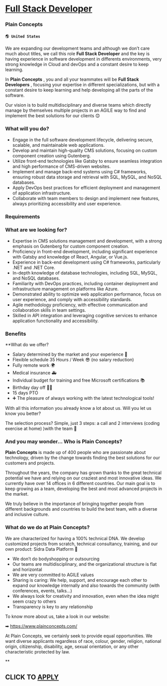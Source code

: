 # [Full Stack Developer](https://www.remotewlb.com/apply/full-stack-developer-71414)  
### Plain Concepts  
#### `🌎 United States`  

We are expanding our development teams and although we don’t care much about titles, we call this role **Full Stack Developer** and the key is having experience in software development in differents environments, very strong knowledge in Cloud and devOps and a constant desire to keep learning.

In **Plain Concepts** , you and all your teammates will be **Full Stack Developers** , focusing your expertise in different specializations, but with a constant desire to keep learning and help developing all the parts of the software.

Our vision is to build multidisciplinary and diverse teams which directly manage by themselves multiple projects in an AGILE way to find and implement the best solutions for our clients 😊

### What will you do?

  * Engage in the full software development lifecycle, delivering secure, scalable, and maintainable web applications.
  * Develop and maintain high-quality CMS solutions, focusing on custom component creation using Gutenberg.
  * Utilize front-end technologies like Gatsby to ensure seamless integration and high performance of CMS-driven websites.
  * Implement and manage back-end systems using C# frameworks, ensuring robust data storage and retrieval with SQL, MySQL, and NoSQL databases.
  * Apply DevOps best practices for efficient deployment and management of application infrastructure.
  * Collaborate with team members to design and implement new features, always prioritizing accessibility and user experience.

### Requirements

### What are we looking for?

  * Expertise in CMS solutions management and development, with a strong emphasis on Gutenberg for custom component creation.
  * Proficiency in front-end development, including significant experience with Gatsby and knowledge of React, Angular, or Vue.js.
  * Experience in back-end development using C# frameworks, particularly .NET and .NET Core.
  * In-depth knowledge of database technologies, including SQL, MySQL, and NoSQL databases.
  * Familiarity with DevOps practices, including container deployment and infrastructure management on platforms like Azure.
  * Demonstrated ability to optimize web application performance, focus on user experience, and comply with accessibility standards.
  * Agile methodology proficiency, with effective communication and collaboration skills in team settings.
  * Skilled in API integration and leveraging cognitive services to enhance application functionality and accessibility.

### Benefits

 **What do we offer?

  * Salary determined by the market and your experience 🤑
  * Flexible schedule 35 Hours / Week 😎 (no salary reduction)
  * Fully remote work 🌍
  * Medical insurance 🚑
  * Individual budget for training and free Microsoft certifications 📚
  * Birthday day off 🌴🥳
  * 15 days PTO 
  * ➕ The pleasure of always working with the latest technological tools!

With all this information you already know a lot about us. Will you let us know you better?

The selection process? Simple, just 3 steps: a call and 2 interviews (coding exercise at home) )with the team 🤘

### And you may wonder… Who is Plain Concepts?

 **Plain Concepts** is made up of 400 people who are passionate about technology, driven by the change towards finding the best solutions for our customers and projects.

Throughout the years, the company has grown thanks to the great technical potential we have and relying on our craziest and most innovative ideas. We currently have over 14 offices in 6 different countries. Our main goal is to keep growing as a team, developing the best and most advanced projects in the market.

We truly believe in the importance of bringing together people from different backgrounds and countries to build the best team, with a diverse and inclusive culture.

### What do we do at Plain Concepts?

We are characterized for having a 100% technical DNA. We develop customized projects from scratch, technical consultancy, training, and our own product: Sidra Data Platform 💜

  * We don’t do bodyshopping or outsourcing
  * Our teams are multidisciplinary, and the organizational structure is flat and horizontal
  * We are very committed to AGILE values
  * Sharing is caring: We help, support, and encourage each other to expand our knowledge internally and also towards the community (with conferences, events, talks…)
  * We always look for creativity and innovation, even when the idea might seem crazy to others
  * Transparency is key to any relationship

To know more about us, take a look in our website:

➡ https://www.plainconcepts.com/

At Plain Concepts, we certainly seek to provide equal opportunities. We want diverse applicants regardless of race, colour, gender, religion, national origin, citizenship, disability, age, sexual orientation, or any other characteristic protected by law.

**

  
## CLICK TO [APPLY](https://www.remotewlb.com/apply/full-stack-developer-71414)

